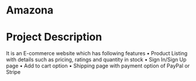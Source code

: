 # Amazona
# Project Description
It is an E-commerce website which has following features
•	Product Listing with details such as pricing, ratings and quantity in stock
•	Sign In/Sign Up page
•	Add to cart option
•	Shipping page with payment option of PayPal or Stripe
